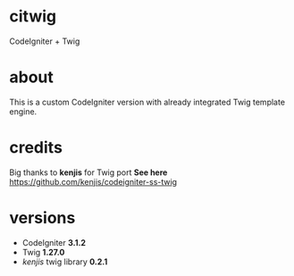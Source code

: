 # citwig
CodeIgniter + Twig

# about
This is a custom CodeIgniter version with already integrated Twig template engine.

# credits
Big thanks to **kenjis** for Twig port
**See here** https://github.com/kenjis/codeigniter-ss-twig

# versions
* CodeIgniter **3.1.2** 
* Twig **1.27.0**
* *kenjis* twig library **0.2.1**

